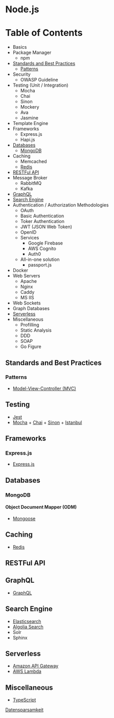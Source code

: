 # Node.js

# Table of Contents

* Basics
* Package Manager
  * npm
* [Standards and Best Practices](#standards-and-best-practices)
  * [Patterns](#patterns)
* Security
  * OWASP Guideline
* Testing (Unit / Integration)
  * Mocha
  * Chai
  * Sinon
  * Mockery
  * Ava
  * Jasmine
* Template Engine
* Frameworks
  * Express.js
  * Hapi.js
* [Databases](#databases)
  * [MongoDB](#mongodb)
* Caching
  * Memcached
  * [Redis](Redis)
* [RESTFul API](#restful-api)
* Message Broker
  * RabbitMQ
  * Kafka
* [GraphQL](#graphql)
* [Search Engine](#search-engine)
* Authentication / Authorization Methodologies
  * OAuth
  * Basic Authentication
  * Toker Authentication
  * JWT (JSON Web Token)
  * OpenID
  * Services
    * Google Firebase
    * AWS Cognito
    * Auth0
  * All-in-one solution
    * passport.js
* Docker
* Web Servers
  * Apache
  * Nginx
  * Caddy
  * MS IIS
* Web Sockets
* Graph Databases
* [Serverless](#serverless)
* Miscellaneous
  * Profilling
  * Static Analysis
  * DDD
  * SOAP
  * Go Figure

## Standards and Best Practices

### Patterns

* [Model-View-Controller (MVC)](https://en.wikipedia.org/wiki/Model%E2%80%93view%E2%80%93controller)

## Testing

* [Jest](https://jestjs.io/)
* [Mocha](https://mochajs.org/) + [Chai](https://www.chaijs.com/) + [Sinon](https://sinonjs.org/) + [Istanbul](https://istanbul.js.org/)

## Frameworks

### Express.js

* [Express.js](https://expressjs.com/)

## Databases

### MongoDB

#### Object Document Mapper (ODM)

* [Mongoose](https://mongoosejs.com/)

## Caching

* [Redis](https://redis.io/)

## RESTFul API

## GraphQL

* [GraphQL](https://graphql.org/)

## Search Engine

* [Elasticsearch](https://www.elastic.co/)
* [Algolia Search](https://www.algolia.com/)
* Solr
* Sphinx

## Serverless

* [Amazon API Gateway](https://aws.amazon.com/api-gateway/)
* [AWS Lambda](https://aws.amazon.com/lambda/)

## Miscellaneous

* [TypeScript](https://www.typescriptlang.org/)

[Datensparsamkeit](https://martinfowler.com/bliki/Datensparsamkeit.html)
